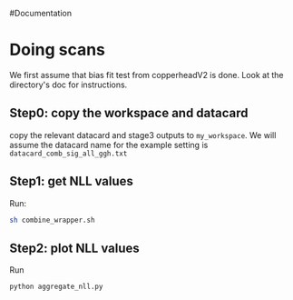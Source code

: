 #Documentation

# Doing scans
We first assume that bias fit test from copperheadV2 is done. Look at the directory's doc for instructions.

## Step0: copy the workspace and datacard
copy the relevant datacard and stage3 outputs to `my_workspace`. We will assume the datacard name for the example setting is `datacard_comb_sig_all_ggh.txt`


## Step1: get NLL values

Run:
```bash
sh combine_wrapper.sh
```

## Step2: plot NLL values

Run
```bash
python aggregate_nll.py
```